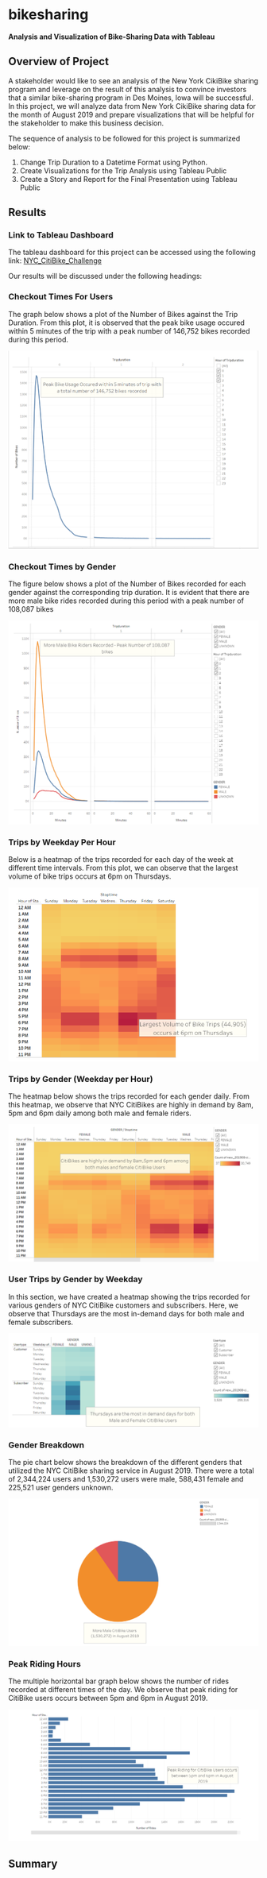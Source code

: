 # bikesharing
**Analysis and Visualization of  Bike-Sharing Data with Tableau**

  ## Overview of Project
  A stakeholder would like to see an analysis of the New York CikiBike sharing program and leverage on the result of this analysis to convince investors that a similar bike-sharing program in Des Moines, Iowa will be successful. In this project, we will analyze data from New York CikiBike sharing data for the month of August 2019 and prepare visualizations that will be helpful for the stakeholder to make this business decision.  

   The sequence of analysis to be followed for this project is summarized below:

  1.	Change Trip Duration to a Datetime Format using Python.
  2.	Create Visualizations for the Trip Analysis using Tableau Public
  3.	Create a Story and Report for the Final Presentation using Tableau Public


  ## Results
  
  ### Link to Tableau Dashboard
  The tableau dashboard for this project can be accessed using the following link: [NYC_CitiBike_Challenge](https://public.tableau.com/views/NYC_Citibike_Challenge_16701465662600/NYCCitiBikeStory?:language=en-US&:display_count=n&:origin=viz_share_link)

  Our results will be discussed under the following headings:

   ### Checkout Times For Users

   The graph below shows a plot of the Number of Bikes against the Trip Duration. From this plot, it is observed that the peak bike usage occured within 5 minutes of the trip with a peak number of 146,752 bikes recorded during this period.

   ![checkout_times_for_users](https://github.com/nnamdiilokah/bikesharing/blob/main/Images/checkout_times_for_users.png)
   


   ### Checkout Times by Gender

   The figure below shows a plot of the Number of Bikes recorded for each gender against the corresponding trip duration. It is evident that there are more male bike rides recorded during this period with a peak number of 108,087 bikes

   ![checkout_times_by_gender](https://github.com/nnamdiilokah/bikesharing/blob/main/Images/checkout_times_by_gender.png)
  


   ### Trips by Weekday Per Hour

   Below is a heatmap of the trips recorded for each day of the week at different time intervals. From this plot, we can observe that the largest volume of bike trips occurs at 6pm on Thursdays.

   ![trips_by_weekday_per_hour](https://github.com/nnamdiilokah/bikesharing/blob/main/Images/trips_by_weekday_per_hour.png)



   ### Trips by Gender (Weekday per Hour)

   The heatmap below shows the trips recorded for each gender daily. From this heatmap, we observe that NYC CitiBikes are highly in demand by 8am, 5pm and 6pm daily among both male and female riders.

   ![trips_by_gender_weekday](https://github.com/nnamdiilokah/bikesharing/blob/main/Images/trips_by_gender_weekday.png)



   ### User Trips by Gender by Weekday

   In this section, we have created a heatmap showing the trips recorded for various genders of NYC CitiBike customers and subscribers. Here, we observe that Thursdays are the most in-demand days for both male and female subscribers.

   ![user_trips_by_gender](https://github.com/nnamdiilokah/bikesharing/blob/main/Images/user_trips_by_gender.png)



   ### Gender Breakdown

   The pie chart below shows the breakdown of the different genders that utilized the NYC CitiBike sharing service in August 2019. There were a total of 2,344,224 users and 1,530,272 users were male, 588,431 female and 225,521 user genders unknown.

   ![gender_breakdown](https://github.com/nnamdiilokah/bikesharing/blob/main/Images/gender_breakdown.png)


 
   ### Peak Riding Hours

   The multiple horizontal bar graph below shows the number of rides recorded at different times of the day. We observe that peak riding for CitiBike users occurs between 5pm and 6pm in August 2019.

   ![peak_riding_hours](https://github.com/nnamdiilokah/bikesharing/blob/main/Images/peak_riding_hours.png)  


   
   ## Summary
  
   